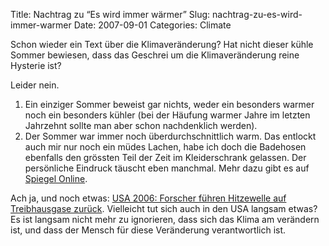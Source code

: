 Title: Nachtrag zu “Es wird immer wärmer”
Slug: nachtrag-zu-es-wird-immer-warmer
Date: 2007-09-01
Categories: Climate

Schon wieder ein Text über die Klimaveränderung? Hat nicht dieser kühle Sommer bewiesen, dass das Geschrei um die Klimaveränderung reine Hysterie ist?

Leider nein.

1. Ein einziger Sommer beweist gar nichts, weder ein besonders warmer noch ein besonders kühler (bei der Häufung warmer Jahre im letzten Jahrzehnt sollte man aber schon nachdenklich werden).
2. Der Sommer war immer noch überdurchschnittlich warm. Das entlockt auch mir nur noch ein müdes Lachen, habe ich doch die Badehosen ebenfalls den grössten Teil der Zeit im Kleiderschrank gelassen. Der persönliche Eindruck täuscht eben manchmal. Mehr dazu gibt es auf [Spiegel Online](http://www.spiegel.de/wissenschaft/natur/0,1518,502497,00.html).

Ach ja, und noch etwas: [USA 2006: Forscher führen Hitzewelle auf Treibhausgase zurück](http://www.spiegel.de/wissenschaft/natur/0,1518,502705,00.html). Vielleicht tut sich auch in den USA langsam etwas? Es ist langsam nicht mehr zu ignorieren, dass sich das Klima am verändern ist, und dass der Mensch für diese Veränderung verantwortlich ist.
